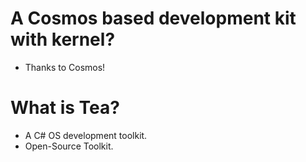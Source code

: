 # A Cosmos based development kit with kernel?
- Thanks to Cosmos!

# What is Tea?
- A C# OS development toolkit. 
- Open-Source Toolkit.

